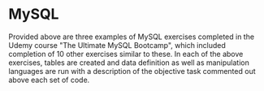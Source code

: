 # MySQL
Provided above are three examples of MySQL exercises completed in the Udemy course "The Ultimate MySQL Bootcamp", which included completion of 10 other exercises similar to these. In each of the above exercises, tables are created and data definition as well as manipulation languages are run with a description of the objective task commented out above each set of code.
